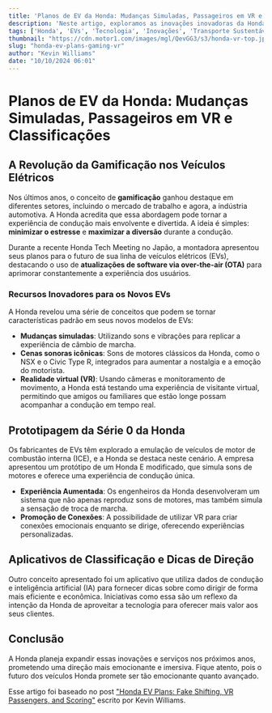 ```yaml
---
title: 'Planos de EV da Honda: Mudanças Simuladas, Passageiros em VR e Classificações'
description: 'Neste artigo, exploramos as inovações inovadoras da Honda para seus veículos elétricos, incluindo gamificação, simulação de motores e experiências de realidade virtual.'
tags: ['Honda', 'EVs', 'Tecnologia', 'Inovações', 'Transporte Sustentável']
thumbnail: "https://cdn.motor1.com/images/mgl/QevGG3/s3/honda-vr-top.jpg"
slug: "honda-ev-plans-gaming-vr"
author: "Kevin Williams"
date: "10/10/2024 06:01"
---
```


# Planos de EV da Honda: Mudanças Simuladas, Passageiros em VR e Classificações

## A Revolução da Gamificação nos Veículos Elétricos
Nos últimos anos, o conceito de **gamificação** ganhou destaque em diferentes setores, incluindo o mercado de trabalho e agora, a indústria automotiva. A Honda acredita que essa abordagem pode tornar a experiência de condução mais envolvente e divertida. A ideia é simples: **minimizar o estresse** e **maximizar a diversão** durante a condução.

Durante a recente Honda Tech Meeting no Japão, a montadora apresentou seus planos para o futuro de sua linha de veículos elétricos (EVs), destacando o uso de **atualizações de software via over-the-air (OTA)** para aprimorar constantemente a experiência dos usuários.

### Recursos Inovadores para os Novos EVs
A Honda revelou uma série de conceitos que podem se tornar características padrão em seus novos modelos de EVs:
- **Mudanças simuladas**: Utilizando sons e vibrações para replicar a experiência de câmbio de marcha.
- **Cenas sonoras icônicas**: Sons de motores clássicos da Honda, como o NSX e o Civic Type R, integrados para aumentar a nostalgia e a emoção do motorista.
- **Realidade virtual (VR)**: Usando câmeras e monitoramento de movimento, a Honda está testando uma experiência de visitante virtual, permitindo que amigos ou familiares que estão longe possam acompanhar a condução em tempo real.

## Prototipagem da Série 0 da Honda
Os fabricantes de EVs têm explorado a emulação de veículos de motor de combustão interna (ICE), e a Honda se destaca neste cenário. A empresa apresentou um protótipo de um Honda E modificado, que simula sons de motores e oferece uma experiência de condução única.

- **Experiência Aumentada**: Os engenheiros da Honda desenvolveram um sistema que não apenas reproduz sons de motores, mas também simula a sensação de troca de marcha.
- **Promoção de Conexões**: A possibilidade de utilizar VR para criar conexões emocionais enquanto se dirige, oferecendo experiências personalizadas.

## Aplicativos de Classificação e Dicas de Direção
Outro conceito apresentado foi um aplicativo que utiliza dados de condução e inteligência artificial (IA) para fornecer dicas sobre como dirigir de forma mais eficiente e econômica. Iniciativas como essa são um reflexo da intenção da Honda de aproveitar a tecnologia para oferecer mais valor aos seus clientes.

## Conclusão
A Honda planeja expandir essas inovações e serviços nos próximos anos, prometendo uma direção mais emocionante e imersiva. Fique atento, pois o futuro dos veículos Honda promete ser tão emocionante quanto avançado.

Esse artigo foi baseado no post ["Honda EV Plans: Fake Shifting, VR Passengers, and Scoring"](https://insideevs.com/news/736634/honda-ev-plans-fake-shifting/) escrito por Kevin Williams.